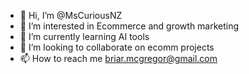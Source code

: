 - 👋 Hi, I’m @MsCuriousNZ
- 👀 I’m interested in Ecommerce and growth marketing
- 🌱 I’m currently learning AI tools
- 💞️ I’m looking to collaborate on ecomm projects
- 📫 How to reach me briar.mcgregor@gmail.com

<!---
MsCuriousNZ/MsCuriousNZ is a ✨ special ✨ repository because its `README.md` (this file) appears on your GitHub profile.
You can click the Preview link to take a look at your changes.
--->
